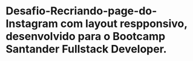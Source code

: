 # Desafio-Recriando-page-do-Instagram com layout respponsivo, desenvolvido para o Bootcamp Santander Fullstack Developer.


